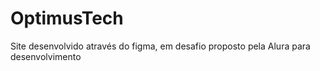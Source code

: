 # OptimusTech
Site desenvolvido através do figma, em desafio proposto pela Alura para desenvolvimento
